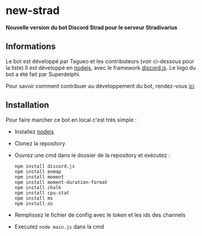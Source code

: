 # new-strad
**Nouvelle version du bot Discord Strad pour le serveur Stradivarius**

## Informations

Le bot est développé par Tagueo et les contributeurs (voir ci-dessous pour la liste)
Il est développé en [nodejs](https://nodejs.org/en/), avec le framework [discord.js](https://discord.js.org/#/).
Le logo du bot a été fait par Superdelphi.

Pour savoir comment contribuer au développement du bot, rendez-vous [ici](https://github.com/Tagueo/new-strad/blob/master/CONTRIBUTING.md)

## Installation
Pour faire marcher ce bot en local c'est très simple :

- Installez [nodejs](https://nodejs.org/en/)
- Clonez la repository
- Ouvrez une cmd dans le dossier de la repository et exécutez :

  ```
  npm install discord.js
  npm install enmap
  npm install moment
  npm install moment-duration-format
  npm install chalk
  npm install cpu-stat
  npm install ms
  npm install os
  ```

- Remplissez le fichier de config avec le token et les ids des channels

- Executez `node main.js` dans la cmd
